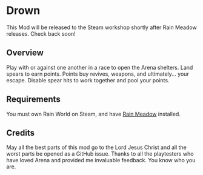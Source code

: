 # Drown
This Mod will be released to the Steam workshop shortly after Rain Meadow releases. Check back soon!
## Overview

Play with or against one another in a race to open the Arena shelters. Land spears to earn points. Points buy revives, weapons, and ultimately... your escape. Disable spear hits to work together and pool your points. 

## Requirements
You must own Rain World on Steam, and have [Rain Meadow](https://github.com/henpemaz/Rain-Meadow) installed.

## Credits
May all the best parts of this mod go to the Lord Jesus Christ and all the worst parts be opened as a GitHub issue. Thanks to all the playtesters who have loved Arena and provided me invaluable feedback. You know who you are.
